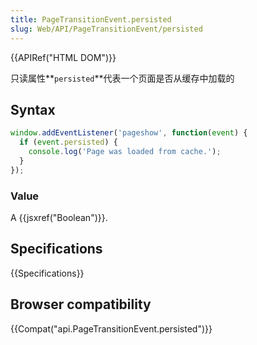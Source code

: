 ```yaml
---
title: PageTransitionEvent.persisted
slug: Web/API/PageTransitionEvent/persisted
---
```

{{APIRef("HTML DOM")}}

只读属性**`persisted`**代表一个页面是否从缓存中加载的

## Syntax

```js
window.addEventListener('pageshow', function(event) {
  if (event.persisted) {
    console.log('Page was loaded from cache.');
  }
});
```

### Value

A {{jsxref("Boolean")}}.

## Specifications

{{Specifications}}

## Browser compatibility

{{Compat("api.PageTransitionEvent.persisted")}}
